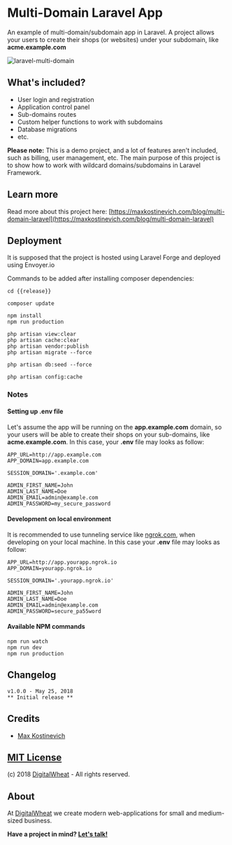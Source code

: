 
# Multi-Domain Laravel App
An example of multi-domain/subdomain app in Laravel.
A project allows your users to create their shops (or websites) under your subdomain, like **acme.example.com**

![laravel-multi-domain](https://user-images.githubusercontent.com/10295466/40539905-e452f7d6-601e-11e8-81a3-3f7200055ffa.png)

## What's included?

- User login and registration
- Application control panel
- Sub-domains routes
- Custom helper functions to work with subdomains
- Database migrations
- etc.

**Please note:** This is a demo project, and a lot of features aren't included, such as billing, user management, etc. The main purpose of this project is to show how to work with wildcard domains/subdomains in Laravel Framework.

## Learn more
Read more about this project here: [https://maxkostinevich.com/blog/multi-domain-laravel](https://maxkostinevich.com/blog/multi-domain-laravel)

## Deployment
It is supposed that the project is hosted using Laravel Forge and deployed using Envoyer.io

Commands to be added after installing composer dependencies:
```
cd {{release}}

composer update

npm install
npm run production

php artisan view:clear
php artisan cache:clear
php artisan vendor:publish
php artisan migrate --force

php artisan db:seed --force

php artisan config:cache
```

### Notes
#### Setting up .env file
Let's assume the app will be running on the **app.example.com** domain, so your users will be able to create their shops on your sub-domains, like **acme.example.com**.
In this case, your **.env** file may looks as follow:
```
APP_URL=http://app.example.com
APP_DOMAIN=app.example.com

SESSION_DOMAIN='.example.com'

ADMIN_FIRST_NAME=John
ADMIN_LAST_NAME=Doe
ADMIN_EMAIL=admin@example.com
ADMIN_PASSWORD=my_secure_password
```

#### Development on local environment
It is recommended to use tunneling service like [ngrok.com](https://ngrok.com), when developing on your local machine. In this case your **.env** file may looks as follow:

```
APP_URL=http://app.yourapp.ngrok.io
APP_DOMAIN=yourapp.ngrok.io

SESSION_DOMAIN='.yourapp.ngrok.io'

ADMIN_FIRST_NAME=John
ADMIN_LAST_NAME=Doe
ADMIN_EMAIL=admin@example.com
ADMIN_PASSWORD=secure_pa55word
```

#### Available NPM commands
```
npm run watch
npm run dev
npm run production
```

## Changelog
```
v1.0.0 - May 25, 2018
** Initial release **
```

## Credits
- [Max Kostinevich](https://maxkostinevich.com)

## [MIT License](https://opensource.org/licenses/MIT)
(c) 2018  [DigitalWheat](https://digitalwheat.com) - All rights reserved.

## About
At [DigitalWheat](https://digitalwheat.com) we create modern web-applications for small and medium-sized business. 

**Have a project in mind? [Let's talk!](https://digitalwheat.com/get-quote)**

